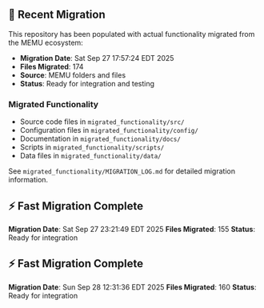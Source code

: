 
## 🔄 Recent Migration

This repository has been populated with actual functionality migrated from the MEMU ecosystem:

- **Migration Date**: Sat Sep 27 17:57:24 EDT 2025
- **Files Migrated**:      174
- **Source**: MEMU folders and files
- **Status**: Ready for integration and testing

### Migrated Functionality
- Source code files in `migrated_functionality/src/`
- Configuration files in `migrated_functionality/config/`
- Documentation in `migrated_functionality/docs/`
- Scripts in `migrated_functionality/scripts/`
- Data files in `migrated_functionality/data/`

See `migrated_functionality/MIGRATION_LOG.md` for detailed migration information.


## ⚡ Fast Migration Complete

**Migration Date**: Sat Sep 27 23:21:49 EDT 2025
**Files Migrated**:      155
**Status**: Ready for integration


## ⚡ Fast Migration Complete

**Migration Date**: Sun Sep 28 12:31:36 EDT 2025
**Files Migrated**:      160
**Status**: Ready for integration

